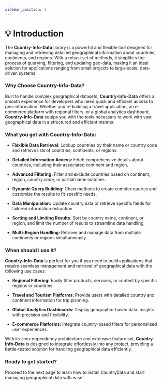```yaml
---
sidebar_position: 1
---
```


# 💡 Introduction

The **Country-Info-Data** library is a powerful and flexible tool designed for managing and retrieving detailed geographical information about countries, continents, and regions. With a robust set of methods, it simplifies the process of querying, filtering, and updating geo-data, making it an ideal solution for applications ranging from small projects to large-scale, data-driven systems

### Why Choose Country-Info-Data?

Built to handle complex geographical datasets, **Country-Info-Data** offers a smooth experience for developers who need quick and efficient access to geo-information. Whether you're building a travel application, an e-commerce platform with regional filters, or a global analytics dashboard, **Country-Info-Data** equips you with the tools necessary to work with vast geographical data in a structured and efficient manner.

### What you get with Country-Info-Data:

- **Flexible Data Retrieval:** Lookup countries by their name or country code and retrieve lists of countries, continents, or regions.

- **Detailed Information Access:** Fetch comprehensive details about countries, including their associated continent and region.

- **Advanced Filtering:** Filter and exclude countries based on continent, region, country code, or partial name matches.

- **Dynamic Query Building:** Chain methods to create complex queries and customize the results to fit specific needs.

- **Data Manipulation:** Update country data or retrieve specific fields for tailored information extraction.

- **Sorting and Limiting Results:** Sort by country name, continent, or region, and limit the number of results to streamline data handling.

- **Multi-Region Handling:** Retrieve and manage data from multiple continents or regions simultaneously.

### When should I use it?

**Country-Info-Data** is perfect for you if you need to build applications that require seamless management and retrieval of geographical data with the following use cases:

- **Regional Filtering:** Easily filter products, services, or content by specific regions or countries.

- **Travel and Tourism Platforms:** Provide users with detailed country and continent information for trip planning.

- **Global Analytics Dashboards:** Display geographic-based data insights with precision and flexibility.

- **E-commerce Platforms:** Integrate country-based filters for personalized user experiences.

With its zero-dependency architecture and extensive feature set, **Country-Info-Data** is designed to integrate effortlessly into any project, providing a battle-tested solution for handling geographical data efficiently.

### Ready to get started?

Proceed to the next page to learn how to install CountryData and start managing geographical data with ease!
